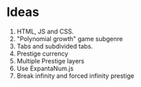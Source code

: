 # Ideas #
1. HTML, JS and CSS.
2. "Polynomial growth" game subgenre
3. Tabs and subdivided tabs.
4. Prestige currency
5. Multiple Prestige layers
6. Use ExpantaNum.js
7. Break infinity and forced infinity prestige
